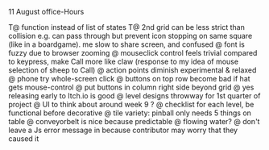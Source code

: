 11 August office-Hours

T@ function instead of list of states
T@ 2nd grid can be less strict than collision e.g. can pass through but prevent icon stopping on same square (like in a boardgame).
me slow to share screen, and confused
@ font is fuzzy due to browser zooming
@ mouseclick control feels trivial compared to keypress, make Call more like claw (response to my idea of mouse selection of sheep to Call)
@ action points diminish experimental & relaxed
@ phone try whole-screen click
@ buttons on top row become bad if hat gets mouse-control
@ put buttons in column right side beyond grid 
@ yes releasing early to Itch.io is good
@ level designs throwway for 1st quarter of project
@ UI to think about around week 9 ?
@ checklist for each level, be functional before decorative
@ tile variety: pinball only needs 5 things on table
@ conveyorbelt is nice because predictable
@ flowing water?
@ don't leave a Js error message in because contributor may worry that they caused it